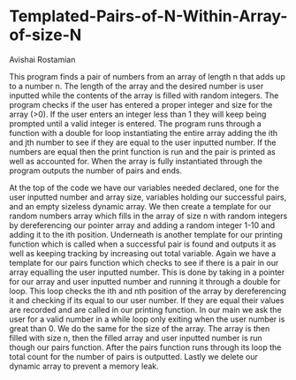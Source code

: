 # Templated-Pairs-of-N-Within-Array-of-size-N
Avishai Rostamian

This program finds a pair of numbers from an array of length n that adds up to a number n. The length of the array and the desired number is user inputted while the contents of the array is filled with random integers. The program checks if the user has entered a proper integer and size for the array (>0). If the user enters an integer less than 1 they will keep being prompted until a valid integer is entered. The program runs through a function with a double for loop instantiating the entire array adding the ith and jth number to see if they are equal to the user inputted number. If the numbers are equal then the print function is run and the pair is printed as well as accounted for. When the array is fully instantiated through the program outputs the number of pairs and ends.

At the top of the code we have our variables needed declared, one for the user inputted number and array size, variables holding our successful pairs, and an empty sizeless dynamic array. We then create a template for our random numbers array which fills in the array of size n with random integers by dereferencing our pointer array and adding a random integer 1-10 and adding it to the ith position. Underneath is another template for our printing function which is called when a successful pair is found and outputs it as well as keeping tracking by increasing out total variable. Again we have a template for our pairs function which checks to see if there is a pair in our array equalling the user inputted number. This is done by taking in a pointer for our array and user inputted number and running it through a double for loop. This loop checks the ith and nth position of the array by dereferencing it and checking if its equal to our user number. If they are equal their values are recorded and are called in our printing function. In our main we ask the user for a valid number in a while loop only exiting when the user number is great than 0. We do the same for the size of the array. The array is then filled with size n, then the filled array and user inputted number is run though our pairs function. After the pairs function runs through its loop the total count for the number of pairs is outputted. Lastly we delete our dynamic array to prevent a memory leak.

